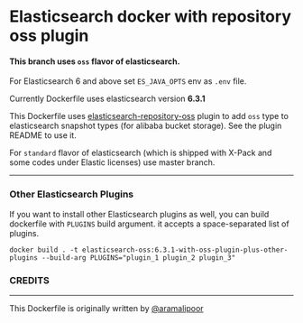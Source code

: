 # Elasticsearch docker with repository oss plugin

#### This branch uses `oss` flavor of elasticsearch. 

For Elasticsearch 6 and above set `ES_JAVA_OPTS` env as `.env` file.

Currently Dockerfile uses elasticsearch version **6.3.1**

This Dockerfile uses [elasticsearch-repository-oss](https://github.com/zhichen/elasticsearch-repository-oss) plugin to add `oss` type to elasticsearch snapshot types (for alibaba bucket storage). See the plugin README to use it.

For `standard` flavor of elasticsearch (which is shipped with X-Pack and some codes under Elastic licenses) use master branch.

___

### Other Elasticsearch Plugins

If you want to install other Elasticsearch plugins as well, you can build dockerfile with `PLUGINS` build argument.
it accepts a space-separated list of plugins.

```
docker build . -t elasticsearch-oss:6.3.1-with-oss-plugin-plus-other-plugins --build-arg PLUGINS="plugin_1 plugin_2 plugin_3"
```

### CREDITS
___
 This Dockerfile is originally written by [@aramalipoor](https://github.com/aramalipoor)
    

